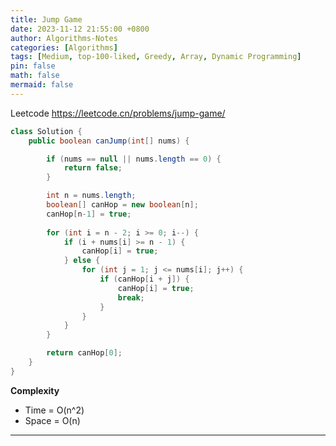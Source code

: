 ```yaml
---
title: Jump Game
date: 2023-11-12 21:55:00 +0800
author: Algorithms-Notes
categories: [Algorithms]
tags: [Medium, top-100-liked, Greedy, Array, Dynamic Programming]
pin: false
math: false
mermaid: false
---
```



Leetcode <https://leetcode.cn/problems/jump-game/>

```java
class Solution {
    public boolean canJump(int[] nums) {

        if (nums == null || nums.length == 0) {
            return false;
        }

        int n = nums.length;
        boolean[] canHop = new boolean[n];
        canHop[n-1] = true;
        
        for (int i = n - 2; i >= 0; i--) {
            if (i + nums[i] >= n - 1) {
                canHop[i] = true;
            } else {
                for (int j = 1; j <= nums[i]; j++) {
                    if (canHop[i + j]) {
                        canHop[i] = true;
                        break;
                    }
                }
            }
        }

        return canHop[0];
    }
}
```

**Complexity**

* Time = O(n^2) 
* Space = O(n) 

---